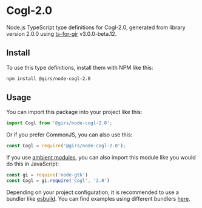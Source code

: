 
# Cogl-2.0

Node.js TypeScript type definitions for Cogl-2.0, generated from library version 2.0.0 using [ts-for-gir](https://github.com/gjsify/ts-for-gjs) v3.0.0-beta.12.

## Install

To use this type definitions, install them with NPM like this:
```bash
npm install @girs/node-cogl-2.0
```

## Usage

You can import this package into your project like this:
```ts
import Cogl from '@girs/node-cogl-2.0';
```

Or if you prefer CommonJS, you can also use this:
```ts
const Cogl = require('@girs/node-cogl-2.0');
```

If you use [ambient modules](https://github.com/gjsify/ts-for-gir/tree/main/packages/cli#ambient-modules), you can also import this module like you would do this in JavaScript:

```ts
const gi = require('node-gtk')
const Cogl = gi.require('Cogl', '2.0')
```

Depending on your project configuration, it is recommended to use a bundler like [esbuild](https://esbuild.github.io/). You can find examples using different bundlers [here](https://github.com/gjsify/ts-for-gir/tree/main/examples).